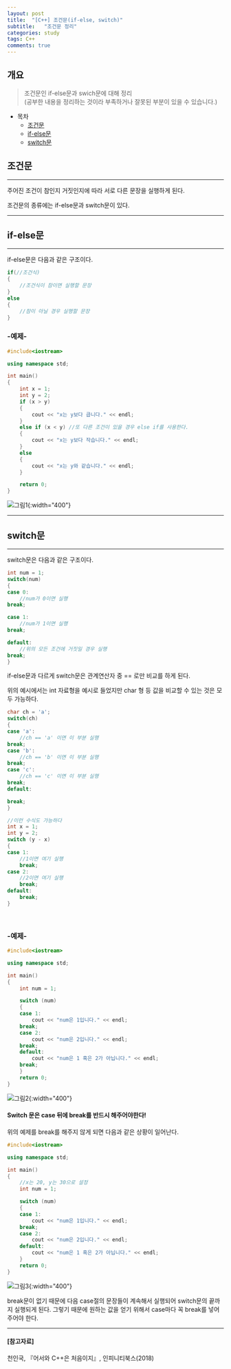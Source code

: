 ```yaml
---
layout: post
title:  "[C++] 조건문(if-else, switch)"
subtitle:   "조건문 정리"
categories: study
tags: C++
comments: true
---
```

## 개요
> 조건문인 if-else문과 swich문에 대해 정리<br/>
(공부한 내용을 정리하는 것이라 부족하거나 잘못된 부분이 있을 수 있습니다.)

- 목차
    - [조건문](#조건문)
	- [if-else문](#if-else문)
    - [switch문](#switch문)


## 조건문
---
주어진 조건이 참인지 거짓인지에 따라 서로 다른 문장을 실행하게 된다. 

조건문의 종류에는 if-else문과 switch문이 있다.

***

## if-else문
---
if-else문은 다음과 같은 구조이다.

```c++
if(//조건식)
{
    //조건식이 참이면 실행할 문장
}
else
{
    //참이 아닐 경우 실행할 문장
}
```
### -예제-

```c++
#include<iostream>

using namespace std;

int main()
{
	int x = 1;
	int y = 2;
	if (x > y)
	{
		cout << "x는 y보다 큽니다." << endl;
	}
	else if (x < y) //또 다른 조건이 있을 경우 else if를 사용한다.
	{
		cout << "x는 y보다 작습니다." << endl;
	}
	else
	{
		cout << "x는 y와 같습니다." << endl;
	}

	return 0;
}
```
![그림1](../../../../assets/img/study/conditional1.jpg){:width="400"}
***

## switch문
---
switch문은 다음과 같은 구조이다.
```c++
int num = 1;
switch(num)
{
case 0:
    //num가 0이면 실행
break;

case 1:
    //num가 1이면 실행
break;

default:
    //위의 모든 조건에 거짓일 경우 실행
break;
}
```

if-else문과 다르게 switch문은 관계연산자 중 == 로만 비교를 하게 된다.

위의 예시에서는 int 자료형을 예시로 들었지만 char 형 등 값을 비교할 수 있는 것은 모두 가능하다.

```c++
char ch = 'a';
switch(ch)
{
case 'a':
    //ch == 'a' 이면 이 부분 실행
break;
case 'b':
    //ch == 'b' 이면 이 부분 실행
break;
case 'c':
    //ch == 'c' 이면 이 부분 실행
break;
default:

break;
}

//이런 수식도 가능하다
int x = 1;
int y = 2;
switch (y - x)
{
case 1:
	//1이면 여기 실행
	break;
case 2:
	//2이면 여기 실행
	break;
default:
	break;
}
```
<br/>

### -예제-

```c++
#include<iostream>

using namespace std;

int main()
{
	int num = 1;

	switch (num)
	{
	case 1:
		cout << "num은 1입니다." << endl;
	break;
	case 2:
		cout << "num은 2입니다." << endl;
	break;
	default:
		cout << "num은 1 혹은 2가 아닙니다." << endl;
	break;
	}
	return 0;
}
```
![그림2](../../../../assets/img/study/conditional2.jpg){:width="400"}

#### Switch 문은 case 뒤에 break를 반드시 해주어야한다!

위의 예제를 break를 해주지 않게 되면 다음과 같은 상황이 일어난다.
```c++
#include<iostream>

using namespace std;

int main()
{
	//x는 20, y는 30으로 설정
	int num = 1;

	switch (num)
	{
	case 1:
		cout << "num은 1입니다." << endl;
	break;
	case 2:
		cout << "num은 2입니다." << endl;
	default:
		cout << "num은 1 혹은 2가 아닙니다." << endl;
	}
	return 0;
}
```

![그림3](../../../../assets/img/study/conditional3.jpg){:width="400"}

break문이 없기 때문에 다음 case절의 문장들이 계속해서 실행되어 switch문의 끝까지 실행되게 된다.
그렇기 때문에 원하는 값을 얻기 위해서 case마다 꼭 break를 넣어주어야 한다.

***

#### [참고자료]
천인국, 『어서와 C++은 처음이지』, 인피니티북스(2018)
